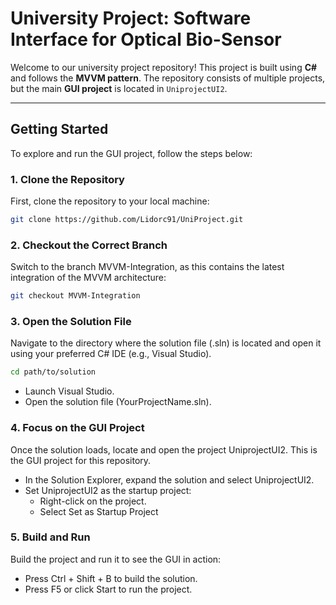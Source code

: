 # University Project: Software Interface for Optical Bio-Sensor

Welcome to our university project repository! This project is built using **C#** and follows the **MVVM pattern**. The repository consists of multiple projects, but the main **GUI project** is located in `UniprojectUI2`.

---

## Getting Started

To explore and run the GUI project, follow the steps below:

### 1. Clone the Repository
First, clone the repository to your local machine:

```bash
git clone https://github.com/Lidorc91/UniProject.git
```

### 2. Checkout the Correct Branch
Switch to the branch MVVM-Integration, as this contains the latest integration of the MVVM architecture:

```bash
git checkout MVVM-Integration
```

### 3. Open the Solution File
Navigate to the directory where the solution file (.sln) is located and open it using your preferred C# IDE (e.g., Visual Studio).

```bash
cd path/to/solution
```
* Launch Visual Studio.
* Open the solution file (YourProjectName.sln).

### 4. Focus on the GUI Project
Once the solution loads, locate and open the project UniprojectUI2. This is the GUI project for this repository.
* In the Solution Explorer, expand the solution and select UniprojectUI2.
* Set UniprojectUI2 as the startup project:
  * Right-click on the project.
  * Select Set as Startup Project

### 5. Build and Run
Build the project and run it to see the GUI in action:
* Press Ctrl + Shift + B to build the solution.
* Press F5 or click Start to run the project.
